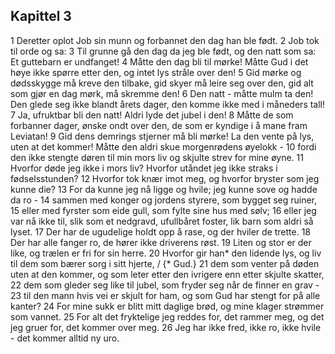## Kapittel 3

1 Deretter oplot Job sin munn og forbannet den dag han ble født.
2 Job tok til orde og sa:
3 Til grunne gå den dag da jeg ble født, og den natt som sa: Et guttebarn er undfanget!
4 Måtte den dag bli til mørke! Måtte Gud i det høye ikke spørre etter den, og intet lys stråle over den!
5 Gid mørke og dødsskygge må kreve den tilbake, gid skyer må leire seg over den, gid alt som gjør en dag mørk, må skremme den!
6 Den natt - måtte mulm ta den! Den glede seg ikke blandt årets dager, den komme ikke med i måneders tall!
7 Ja, ufruktbar bli den natt! Aldri lyde det jubel i den!
8 Måtte de som forbanner dager, ønske ondt over den, de som er kyndige i å mane fram Leviatan!
9 Gid dens demrings stjerner må bli mørke! La den vente på lys, uten at det kommer! Måtte den aldri skue morgenrødens øyelokk -
10 fordi den ikke stengte døren til min mors liv og skjulte strev for mine øyne.
11 Hvorfor døde jeg ikke i mors liv? Hvorfor utåndet jeg ikke straks i fødselsstunden?
12 Hvorfor tok knær imot meg, og hvorfor bryster som jeg kunne die?
13 For da kunne jeg nå ligge og hvile; jeg kunne sove og hadde da ro -
14 sammen med konger og jordens styrere, som bygget seg ruiner,
15 eller med fyrster som eide gull, som fylte sine hus med sølv;
16 eller jeg var nå ikke til, slik som et nedgravd, ufullbåret foster, lik barn som aldri så lyset.
17 Der har de ugudelige holdt opp å rase, og der hviler de trette.
18 Der har alle fanger ro, de hører ikke driverens røst.
19 Liten og stor er der like, og trælen er fri for sin herre.
20 Hvorfor gir han* den lidende lys, og liv til dem som bærer sorg i sitt hjerte, / {* Gud.}
21 dem som venter på døden uten at den kommer, og som leter etter den ivrigere enn etter skjulte skatter,
22 dem som gleder seg like til jubel, som fryder seg når de finner en grav -
23 til den mann hvis vei er skjult for ham, og som Gud har stengt for på alle kanter?
24 For mine sukk er blitt mitt daglige brød, og mine klager strømmer som vannet.
25 For alt det fryktelige jeg reddes for, det rammer meg, og det jeg gruer for, det kommer over meg.
26 Jeg har ikke fred, ikke ro, ikke hvile - det kommer alltid ny uro.
